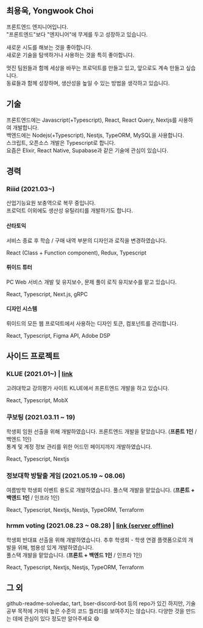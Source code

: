 ## 최용욱, Yongwook Choi

프론트엔드 엔지니어입니다.  
"프론트엔드"보다 "엔지니어"에 무게를 두고 성장하고 있습니다.

새로운 시도를 해보는 것을 좋아합니다.  
새로운 기술을 탐색하거나 사용하는 것을 특히 좋아합니다.

멋진 팀원들과 함께 세상을 바꾸는 프로덕트를 만들고 있고, 앞으로도 계속 만들고 싶습니다.  
동료들과 함께 성장하며, 생산성을 높일 수 있는 방법을 생각하고 있습니다.

## 기술

프론트엔드에는 Javascript(+Typescript), React, React Query, Nextjs를 사용하여 개발합니다.  
백엔드에는 Nodejs(+Typescript), Nestjs, TypeORM, MySQL을 사용합니다.  
스크립트, 오픈소스 개발은 Typescript로 합니다.  
요즘은 Elixir, React Native, Supabase과 같은 기술에 관심이 있습니다.

## 경력

### Riiid (2021.03~)

산업기능요원 보충역으로 복무 중입니다.  
프로덕트 이외에도 생산성 유틸리티를 개발하기도 합니다.

#### 산타토익

서비스 종료 후 학습 / 구매 내역 부분의 디자인과 로직을 변경하였습니다.

React (Class + Function component), Redux, Typescript

#### 뤼이드 튜터

PC Web 서비스 개발 및 유지보수, 문제 풀이 로직 유지보수를 맡고 있습니다.

React, Typescript, Next.js, gRPC

#### 디자인 시스템

뤼이드의 모든 웹 프로덕트에서 사용하는 디자인 토큰, 컴포넌트를 관리합니다.

React, Typescript, Figma API, Adobe DSP

## 사이드 프로젝트

### KLUE (2021.01~) | [link](https://klue.kr)

고려대학교 강의평가 사이트 KLUE에서 프론트엔드 개발을 하고 있습니다.

React, Typescript, MobX

### 쿠보팅 (2021.03.11 ~ 19)

학생회 임원 선출을 위해 개발하였습니다. 프론트엔드 개발을 맡았습니다. (**프론트 1인** / 백엔드 1인)  
통계 및 계정 정보 관리를 위한 어드민 페이지까지 개발하였습니다.

React, Typescript, Nextjs

### 정보대학 방탈출 게임 (2021.05.19 ~ 08.06)

여름방학 학생회 이벤트 용도로 개발하였습니다. 풀스택 개발을 맡았습니다. (**프론트 + 백엔드 1인** / 인프라 1인)

React, Typescript, Nextjs, Nestjs, TypeORM, Terraform

### hrmm voting (2021.08.23 ~ 08.28) | [link (server offline)](https://hrmm.xyz)

학생회 반대표 선출을 위해 개발하였습니다. 추후 학생회 - 학생 연결 플랫폼으로의 개발을 위해, 범용성 있게 개발하였습니다.  
풀스택 개발을 맡았습니다. (**프론트 + 백엔드 1인** / 인프라 1인)

React, Typescript, Nextjs, Nestjs, TypeORM, Terraform

## 그 외

github-readme-solvedac, tart, bser-discord-bot 등의 repo가 있긴 하지만, 기술 공부 목적에 가까워 높은 수준의 코드 퀄리티를 보여주지는 않습니다. 다양한 것을 만드는 데에 관심이 있다 정도만 알아주세요 :smile:
